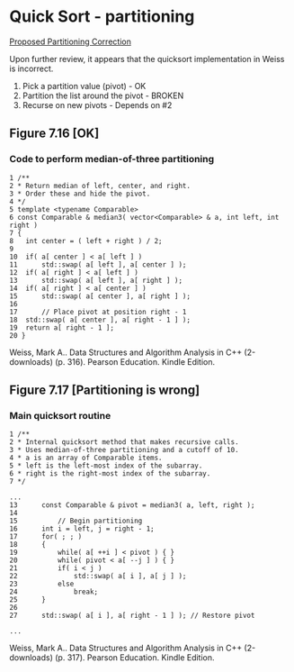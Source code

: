 # Quick Sort - partitioning


[Proposed Partitioning Correction](chapter7/quicksort_717.cpp#L135)

Upon further review, it appears that the quicksort implementation in Weiss is incorrect.  
1. Pick a partition value (pivot) - OK
2. Partition the list around the pivot - BROKEN
3. Recurse on new pivots - Depends on #2


## Figure 7.16 [OK]
### Code to perform median-of-three partitioning
```
1 /**  
2 * Return median of left, center, and right.  
3 * Order these and hide the pivot.  
4 */  
5 template <typename Comparable>  
6 const Comparable & median3( vector<Comparable> & a, int left, int right )  
7 {  
8   int center = ( left + right ) / 2;  
9  
10  if( a[ center ] < a[ left ] )  
11      std::swap( a[ left ], a[ center ] );  
12  if( a[ right ] < a[ left ] )  
13      std::swap( a[ left ], a[ right ] );  
14  if( a[ right ] < a[ center ] )  
15      std::swap( a[ center ], a[ right ] );  
16  
17      // Place pivot at position right - 1  
18  std::swap( a[ center ], a[ right - 1 ] );  
19  return a[ right - 1 ];  
20 }  
```
Weiss, Mark A.. Data Structures and Algorithm Analysis in C++ (2-downloads) (p. 316). Pearson Education. Kindle Edition. 

## Figure 7.17 [Partitioning is wrong]
### Main quicksort routine
```
1 /**  
2 * Internal quicksort method that makes recursive calls.  
3 * Uses median-of-three partitioning and a cutoff of 10.  
4 * a is an array of Comparable items.  
5 * left is the left-most index of the subarray.  
6 * right is the right-most index of the subarray.  
7 */  

...
13      const Comparable & pivot = median3( a, left, right );  
14  
15          // Begin partitioning  
16      int i = left, j = right - 1;  
17      for( ; ; )  
18      {  
19          while( a[ ++i ] < pivot ) { }  
20          while( pivot < a[ --j ] ) { }  
21          if( i < j )  
22              std::swap( a[ i ], a[ j ] );  
23          else  
24              break;  
25      }  
26  
27      std::swap( a[ i ], a[ right - 1 ] ); // Restore pivot  

...
```
Weiss, Mark A.. Data Structures and Algorithm Analysis in C++ (2-downloads) (p. 317). Pearson Education. Kindle Edition. 